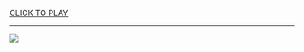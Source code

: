 
<a href="https://premium76.site?title=google_classroom_unblocked_games&ref=13M">CLICK TO PLAY</a></h3>
<hr>

<a href="https://premium76.site?title=google_classroom_unblocked_games&ref=13M"><img src="https://clearcache.store/games.png"></a>


